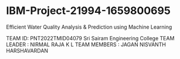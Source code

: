 # IBM-Project-21994-1659800695
Efficient Water Quality Analysis &amp; Prediction using Machine Learning

TEAM ID: PNT2022TMID04079
Sri Sairam Engineering College
TEAM LEADER : NIRMAL RAJA K L 
TEAM MEMBERS : JAGAN 
               NISVANTH 
               HARSHAVARDAN
